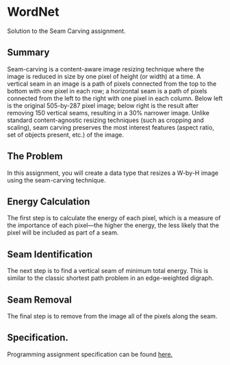 # WordNet
Solution to the Seam Carving assignment.

## Summary
Seam-carving is a content-aware image resizing technique where the image is reduced in size by one pixel of height (or width) at a time. A vertical seam in an image is a path of pixels connected from the top to the bottom with one pixel in each row; a horizontal seam is a path of pixels connected from the left to the right with one pixel in each column. Below left is the original 505-by-287 pixel image; below right is the result after removing 150 vertical seams, resulting in a 30% narrower image. Unlike standard content-agnostic resizing techniques (such as cropping and scaling), seam carving preserves the most interest features (aspect ratio, set of objects present, etc.) of the image.

## The Problem
In this assignment, you will create a data type that resizes a W-by-H image using the seam-carving technique.

## Energy Calculation
The first step is to calculate the energy of each pixel, which is a measure of the importance of each pixel—the higher the energy, the less likely that the pixel will be included as part of a seam.

## Seam Identification
The next step is to find a vertical seam of minimum total energy. This is similar to the classic shortest path problem in an edge-weighted digraph. 

## Seam Removal
The final step is to remove from the image all of the pixels along the seam.

## Specification.
Programming assignment specification can be found [here.](https://coursera.cs.princeton.edu/algs4/assignments/seam/specification.php)

